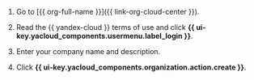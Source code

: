 1. Go to [{{ org-full-name }}]({{ link-org-cloud-center }}).

1. Read the {{ yandex-cloud }} terms of use and click **{{ ui-key.yacloud_components.usermenu.label_login }}**.

1. Enter your company name and description.

1. Click **{{ ui-key.yacloud_components.organization.action.create }}**.